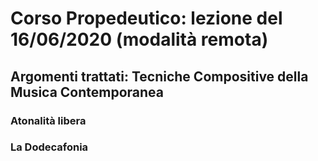 # Corso Propedeutico: lezione del 16/06/2020 (modalità remota)

## Argomenti trattati: **Tecniche Compositive della Musica Contemporanea**

### Atonalità libera

### La Dodecafonia
